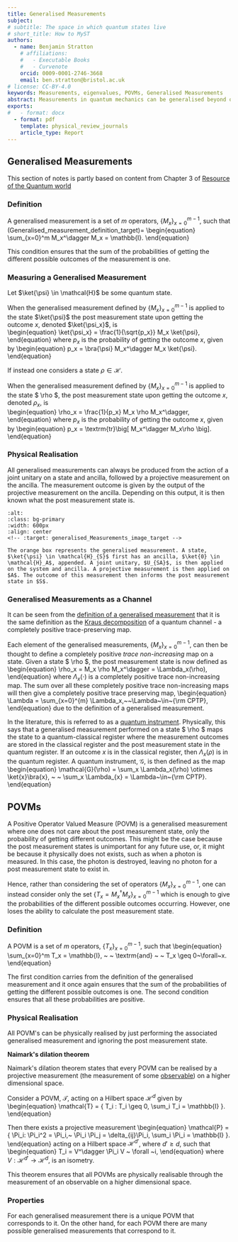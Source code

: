 ```yaml
---
title: Generalised Measurements  
subject: 
# subtitle: The space in which quantum states live
# short_title: How to MyST
authors:
  - name: Benjamin Stratton
    # affiliations:
    #   - Executable Books
    #   - Curvenote
    orcid: 0009-0001-2746-3668
    email: ben.stratton@bristol.ac.uk
# license: CC-BY-4.0
keywords: Measurements, eigenvalues, POVMs, Generalised Measurements   
abstract: Measurements in quantum mechanics can be generalised beyond observables through the notion of generalised measurements and POVMs.    
exports:
#   - format: docx
  - format: pdf
    template: physical_review_journals
    article_type: Report
---
```


## Generalised Measurements  

This section of notes is partly based on content from Chapter 3 of [Resource of the Quantum world](https://doi.org/10.48550/arXiv.2402.05474)

### Definition 
A generalised measurement is a set of $m$ operators, $\{ M_{x} \}_{x=0}^{m-1}$, such that 
(Generalised_measurement_definition_target)=
\begin{equation}
\sum_{x=0}^m M_x^\dagger M_x = \mathbb{I}.
\end{equation}

This condition ensures that the sum of the probabilities of getting the different possible outcomes of the measurement is one. 

### Measuring a Generalised Measurement

Let $\ket{\psi} \in \mathcal{H}$ be some quantum state. 

When the generalised measurement defined by $\{ M_{x} \}_{x=0}^{m-1}$ is applied to the state $\ket{\psi}$ the post measurement state upon getting the outcome $x$, denoted $\ket{\psi_x}$, is  
\begin{equation}
\ket{\psi_x} = \frac{1}{\sqrt{p_x}} M_x \ket{\psi},
\end{equation}
where $p_x$ is the probability of getting the outcome $x$, given by 
\begin{equation}
p_x = \bra{\psi} M_x^\dagger M_x \ket{\psi}.
\end{equation}

If instead one considers a state $\rho \in \mathcal{H}$. 

When the generalised measurement defined by $\{ M_{x} \}_{x=0}^{m-1}$ is applied to the state $ \rho $, the post measurement state upon getting the outcome $x$, denoted $\rho_x$, is  
\begin{equation}
\rho_x = \frac{1}{p_x} M_x \rho M_x^\dagger,
\end{equation}
where $p_x$ is the probability of getting the outcome $x$, given by 
\begin{equation}
p_x = \textrm{tr}\big[ M_x^\dagger M_x\rho \big].
\end{equation}

### Physical Realisation

All generalised measurements can always be produced from the action of a joint unitary on a state and ancilla, followed by a projective measurement on the ancilla. The measurement outcome is given by the output of the projective measurement on the ancilla. Depending on this output, it is then known what the post measurement state is. 

```{figure} quantumFormalism4_generalisedMeasurements_image_1.jpeg
:alt: 
:class: bg-primary
:width: 600px
:align: center
<!-- :target: generalised_Measurements_image_target -->

The orange box represents the generalised measurement. A state, $\ket{\psi} \in \mathcal{H}_{S}$ first has an ancilla, $\ket{0} \in \mathcal{H}_A$, appended. A joint unitary, $U_{SA}$, is then applied on the system and ancilla. A projective measurement is then applied on $A$. The outcome of this measurement then informs the post measurement state in $S$. 
```

### Generalised Measurements as a Channel

It can be seen from the [definition of a generalised measurement](#Generalised_measurement_definition_target) that it is the same definition as the [Kraus decomposition](#Kraus_decomposition_quantum_channel_target) of a quantum channel - a completely positive trace-preserving map. 

Each element of the generalised measurements, $\{ M_{x} \}_{x=0}^{m-1}$, can then be thought to  define a completely positive *trace non-increasing* map on a state. Given a state $ \rho $, the post measurement state is now defined as 
\begin{equation}
\rho_x = M_x \rho M_x^\dagger = \Lambda_x(\rho), 
\end{equation}
where $\Lambda_x(\cdot)$ is a completely positive trace non-increasing map. The sum over all these completely positive trace non-increasing maps will then give a completely positive trace preserving  map,
\begin{equation}
\Lambda = \sum_{x=0}^{m} \Lambda_x,~~\Lambda~\in~{\rm CPTP},
\end{equation}
due to the definition of a generalised measurement. 

In the literature, this is referred to as a [quantum instrument](https://en.wikipedia.org/wiki/Quantum_instrument). Physically, this says that a generalised measurement performed on a state $ \rho $ maps the state to a quantum-classical register where the measurement outcomes are stored in the classical register and the post measurement state in the quantum register. If an outcome $x$ is in the classical register, then $\Lambda_x(\rho)$ is in the quantum register. A quantum instrument, $\mathcal{G}$, is then defined as the map 
\begin{equation}
\mathcal{G}(\rho) = \sum_x \Lambda_x(\rho) \otimes \ket{x}\bra{x}, ~ ~ \sum_x \Lambda_{x} = \Lambda~\in~{\rm CPTP}.
\end{equation}

## POVMs

A Positive Operator Valued Measure (POVM) is a generalised measurement where one does not care about the post measurement state, only the probability of getting different outcomes. This might be the case because the post measurement states is unimportant for any future use, or, it might be because it physically does not exists, such as when a photon is measured. In this case, the photon is destroyed, leaving no photon for a post measurement state to exist in. 

Hence, rather than considering the set of operators $\{ M_{x} \}_{x=0}^{m-1}$, one can instead consider only the set $\{ T_x = M_x^\dagger M_{x} \}_{x=0}^{m-1}$ which is enough to give the probabilities of the different possible outcomes occurring. However, one loses the ability to calculate the post measurement state.

### Definition 

A POVM is a set of $m$ operators, $\{ T_{x} \}_{x=0}^{m-1}$, such that 
\begin{equation}
\sum_{x=0}^m T_x = \mathbb{I}, ~ ~ \textrm{and} ~ ~ T_x \geq 0~\forall~x.
\end{equation}

The first condition carries from the definition of the generalised measurement and it once again ensures that the sum of the probabilities of getting the different possible outcomes is one. The second condition ensures that all these probabilities are positive.  

### Physical Realisation

All POVM's can be physically realised by just performing the associated generalised measurement and ignoring the post measurement state.   

**Naimark's dilation theorem**

Naimark's dilation theorem states that every POVM can be realised by a projective measurement (the measurement of some [observable](#obersvables_definition_observable_page_target)) on a higher dimensional space. 

Consider a POVM, $\mathcal{T}$, acting on a Hilbert space $\mathcal{H}^{d}$ given by 
\begin{equation}
\mathcal{T} = \{ T_i : T_i \geq 0, \sum_i T_i = \mathbb{I} \}.
\end{equation}

Then there exists a projective measurement 
\begin{equation}
\mathcal{P} = \{ \Pi_i: \Pi_i^2 = \Pi_i,~ \Pi_i \Pi_j = \delta_{ij}\Pi_i, \sum_i \Pi_i = \mathbb{I} \}.
\end{equation}
acting on a Hilbert space $\mathcal{H}^{d'}$, where $d' \geq d$, such that 
\begin{equation}
T_i = V^\dagger \Pi_i V ~ \forall ~i,
\end{equation}
where $V: \mathcal{H}^{d'} \rightarrow \mathcal{H}^{d}$, is an isometry.

This theorem ensures that all POVMs are physically realisable through the measurement of an observable on a higher dimensional space. 


### Properties 

For each generalised measurement there is a unique POVM that corresponds to it. On the other hand, for each POVM there are many possible generalised measurements that correspond to it. 


